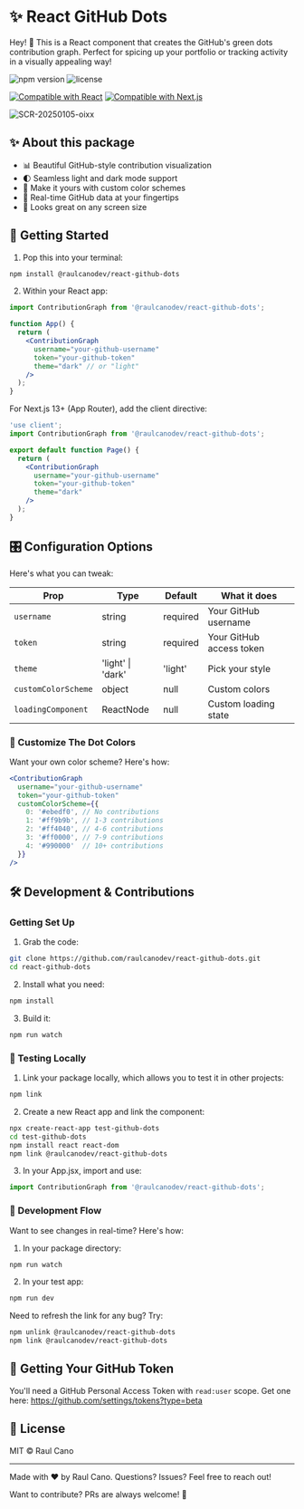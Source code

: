 # ✨ React GitHub Dots

Hey! 👋 This is a React component that creates the GitHub's green dots contribution graph. Perfect for spicing up your portfolio or tracking activity in a visually appealing way!

![npm version](https://img.shields.io/npm/v/@raulcanodev/react-github-dots)
![license](https://img.shields.io/npm/l/@raulcanodev/react-github-dots)

[![Compatible with React](https://img.shields.io/badge/React-Compatible-61DAFB?logo=react)](https://reactjs.org/)
[![Compatible with Next.js](https://img.shields.io/badge/Next.js-Compatible-000000?logo=next.js)](https://nextjs.org/)

![SCR-20250105-oixx](https://github.com/user-attachments/assets/e0ce5e34-a9a3-4029-95d4-415e16ac7443)

## ✨ About this package

- 📊 Beautiful GitHub-style contribution visualization
- 🌓 Seamless light and dark mode support
- 🎨 Make it yours with custom color schemes
- 🔄 Real-time GitHub data at your fingertips
- 📱 Looks great on any screen size

## 🚀 Getting Started

1. Pop this into your terminal:

```bash
npm install @raulcanodev/react-github-dots
```

2. Within your React app:
```jsx
import ContributionGraph from '@raulcanodev/react-github-dots';

function App() {
  return (
    <ContributionGraph 
      username="your-github-username"
      token="your-github-token"
      theme="dark" // or "light"
    />
  );
}
```

For Next.js 13+ (App Router), add the client directive:
```jsx
'use client';
import ContributionGraph from '@raulcanodev/react-github-dots';

export default function Page() {
  return (
    <ContributionGraph 
      username="your-github-username"
      token="your-github-token"
      theme="dark"
    />
  );
}
```

## 🎛 Configuration Options

Here's what you can tweak:

| Prop | Type | Default | What it does |
|------|------|---------|-------------|
| `username` | string | required | Your GitHub username |
| `token` | string | required | Your GitHub access token |
| `theme` | 'light' \| 'dark' | 'light' | Pick your style |
| `customColorScheme` | object | null | Custom colors |
| `loadingComponent` | ReactNode | null | Custom loading state |

### 🎨 Customize The Dot Colors

Want your own color scheme? Here's how:

```jsx
<ContributionGraph 
  username="your-github-username"
  token="your-github-token"
  customColorScheme={{
    0: '#ebedf0', // No contributions
    1: '#ff9b9b', // 1-3 contributions
    2: '#ff4040', // 4-6 contributions
    3: '#ff0000', // 7-9 contributions
    4: '#990000'  // 10+ contributions
  }}
/>
```

## 🛠 Development & Contributions

### Getting Set Up

1. Grab the code:

```bash
git clone https://github.com/raulcanodev/react-github-dots.git
cd react-github-dots
```

2. Install what you need:

```bash
npm install
```

3. Build it:

```bash
npm run watch
```

### 🧪 Testing Locally

1. Link your package locally, which allows you to test it in other projects:

```bash
npm link
```

2. Create a new React app and link the component:

```bash
npx create-react-app test-github-dots
cd test-github-dots
npm install react react-dom
npm link @raulcanodev/react-github-dots
```

3. In your App.jsx, import and use:

```jsx
import ContributionGraph from '@raulcanodev/react-github-dots';
```

### 🔄 Development Flow

Want to see changes in real-time? Here's how:

1. In your package directory:

```bash
npm run watch
```

2. In your test app:

```bash
npm run dev
```

Need to refresh the link for any bug? Try:

```bash
npm unlink @raulcanodev/react-github-dots
npm link @raulcanodev/react-github-dots
```

## 🔑 Getting Your GitHub Token

You'll need a GitHub Personal Access Token with `read:user` scope. Get one here: https://github.com/settings/tokens?type=beta

## 📝 License

MIT © Raul Cano

---

Made with ❤️ by Raul Cano. Questions? Issues? Feel free to reach out!

Want to contribute? PRs are always welcome! 🙌